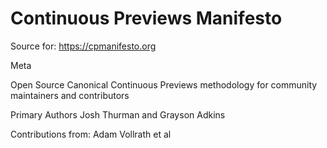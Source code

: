 # Continuous Previews Manifesto
Source for:  https://cpmanifesto.org

Meta

Open Source Canonical Continuous Previews methodology for community maintainers and contributors

Primary Authors Josh Thurman and Grayson Adkins

Contributions from: Adam Vollrath et al
